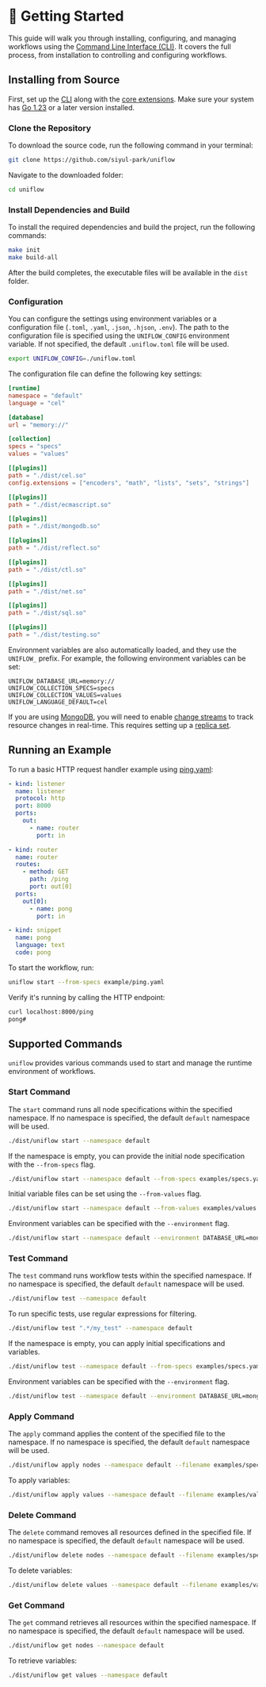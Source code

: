 # 🚀 Getting Started

This guide will walk you through installing, configuring, and managing workflows using the [Command Line Interface (CLI)](../cmd/README.md). It covers the full process, from installation to controlling and configuring workflows.

## Installing from Source

First, set up the [CLI](../cmd/README.md) along with the [core extensions](../ext/README.md). Make sure your system has [Go 1.23](https://go.dev/doc/install) or a later version installed.

### Clone the Repository

To download the source code, run the following command in your terminal:

```sh
git clone https://github.com/siyul-park/uniflow
```

Navigate to the downloaded folder:

```sh
cd uniflow
```

### Install Dependencies and Build

To install the required dependencies and build the project, run the following commands:

```sh
make init
make build-all
```

After the build completes, the executable files will be available in the `dist` folder.

### Configuration

You can configure the settings using environment variables or a configuration file (`.toml`, `.yaml`, `.json`, `.hjson`, `.env`). The path to the configuration file is specified using the `UNIFLOW_CONFIG` environment variable. If not specified, the default `.uniflow.toml` file will be used.

```bash
export UNIFLOW_CONFIG=./uniflow.toml
```

The configuration file can define the following key settings:

```toml
[runtime]
namespace = "default"
language = "cel"

[database]
url = "memory://"

[collection]
specs = "specs"
values = "values"

[[plugins]]
path = "./dist/cel.so"
config.extensions = ["encoders", "math", "lists", "sets", "strings"]

[[plugins]]
path = "./dist/ecmascript.so"

[[plugins]]
path = "./dist/mongodb.so"

[[plugins]]
path = "./dist/reflect.so"

[[plugins]]
path = "./dist/ctl.so"

[[plugins]]
path = "./dist/net.so"

[[plugins]]
path = "./dist/sql.so"

[[plugins]]
path = "./dist/testing.so"
```

Environment variables are also automatically loaded, and they use the `UNIFLOW_` prefix. For example, the following environment variables can be set:

```env
UNIFLOW_DATABASE_URL=memory://
UNIFLOW_COLLECTION_SPECS=specs
UNIFLOW_COLLECTION_VALUES=values
UNIFLOW_LANGUAGE_DEFAULT=cel
```

If you are using [MongoDB](https://www.mongodb.com/), you will need to enable [change streams](https://www.mongodb.com/docs/manual/changeStreams/) to track resource changes in real-time. This requires setting up a [replica set](https://www.mongodb.com/docs/manual/replication/).

## Running an Example

To run a basic HTTP request handler example using [ping.yaml](./examples/ping.yaml):

```yaml
- kind: listener
  name: listener
  protocol: http
  port: 8000
  ports:
    out:
      - name: router
        port: in

- kind: router
  name: router
  routes:
    - method: GET
      path: /ping
      port: out[0]
  ports:
    out[0]:
      - name: pong
        port: in

- kind: snippet
  name: pong
  language: text
  code: pong
```

To start the workflow, run:

```sh
uniflow start --from-specs example/ping.yaml
```

Verify it's running by calling the HTTP endpoint:

```sh
curl localhost:8000/ping
pong#
```

## Supported Commands

`uniflow` provides various commands used to start and manage the runtime environment of workflows.

### Start Command

The `start` command runs all node specifications within the specified namespace. If no namespace is specified, the
default `default` namespace will be used.

```sh
./dist/uniflow start --namespace default
```

If the namespace is empty, you can provide the initial node specification with the `--from-specs` flag.

```sh
./dist/uniflow start --namespace default --from-specs examples/specs.yaml
```

Initial variable files can be set using the `--from-values` flag.

```sh
./dist/uniflow start --namespace default --from-values examples/values.yaml
```

Environment variables can be specified with the `--environment` flag.

```sh
./dist/uniflow start --namespace default --environment DATABASE_URL=mongodb://localhost:27017 --environment DATABASE_NAME=mydb
```

### Test Command

The `test` command runs workflow tests within the specified namespace. If no namespace is specified, the default
`default` namespace will be used.

```sh
./dist/uniflow test --namespace default
```

To run specific tests, use regular expressions for filtering.

```sh
./dist/uniflow test ".*/my_test" --namespace default
```

If the namespace is empty, you can apply initial specifications and variables.

```sh
./dist/uniflow test --namespace default --from-specs examples/specs.yaml --from-values examples/values.yaml
```

Environment variables can be specified with the `--environment` flag.

```sh
./dist/uniflow test --namespace default --environment DATABASE_URL=mongodb://localhost:27017 --environment DATABASE_NAME=mydb
```

### Apply Command

The `apply` command applies the content of the specified file to the namespace. If no namespace is specified, the
default `default` namespace will be used.

```sh
./dist/uniflow apply nodes --namespace default --filename examples/specs.yaml
```

To apply variables:

```sh
./dist/uniflow apply values --namespace default --filename examples/values.yaml
```

### Delete Command

The `delete` command removes all resources defined in the specified file. If no namespace is specified, the default
`default` namespace will be used.

```sh
./dist/uniflow delete nodes --namespace default --filename examples/specs.yaml
```

To delete variables:

```sh
./dist/uniflow delete values --namespace default --filename examples/values.yaml
```

### Get Command

The `get` command retrieves all resources within the specified namespace. If no namespace is specified, the default
`default` namespace will be used.

```sh
./dist/uniflow get nodes --namespace default
```

To retrieve variables:

```sh
./dist/uniflow get values --namespace default
```
